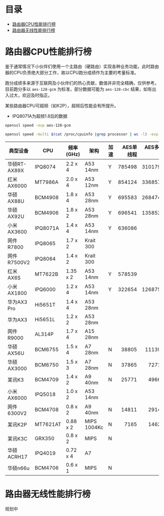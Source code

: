 # 目录

* [路由器CPU性能排行榜](#路由器CPU性能排行榜)
* [路由器无线性能排行榜](#路由器无线性能排行榜)

# 路由器CPU性能排行榜

鉴于通常情况下小伙伴们使用一个主路由（硬路由）实现各种业务功能，此时路由器的CPU负责绝大部分工作，故以CPU跑分成绩作为主要的考量标准。

跑分成绩多来源于互联网及小伙伴们的热心贡献，数值并非完全精确，仅供参考。目前跑分多以 `aes-128-gcm` 为标准，部分数据可能为 `aes-128-cbc` 结果，如有出入过大，欢迎及时指正。

某些路由器CPU可超频（如K2P），超频后性能会有所提升。

* IPQ8071A为超频1.8后的数据

```bash
openssl speed -evp aes-128-gcm
```

```bash
openssl speed -multi $(cat /proc/cpuinfo |grep processor | wc -l) -evp aes-128-gcm
```

| 典型设备      | CPU     | 频率(GHz) | 架构       | 加速 | AES单线程 | AES多线程 | DMIPS |
|--------------|---------|-----------|------------|-----|---------:|---------:|------:|
| 华硕RT-AX89X | IPQ8074  | 2.2 x 4  | A53 14nm    | Y   | 785498   | 3101794  | 18400 |
| 红米AX6000   | MT7986A  | 2.0 x 4  | A53 12nm    | Y   | 854124   | 3368572  |   |
| 华硕AX88U    | BCM4908  | 1.8 x 4  | A53 28nm    | Y   | 695583   | 2684741  | 16560 |
| 华硕AX92U    | BCM4906  | 1.8 x 2  | A53 28nm    | Y   | 696541   | 1358529  | 8280  |
| 小米AX3600   | IPQ8071A | 1.4 x 4  | A53 14nm    | Y   | 636086   |   |  |
| 网件R7800    | IPQ8065  | 1.7 x 2  | Krait 300   |     |    |   |  |
| 网件R7500V2  | IPQ8064  | 1.4 x 2  | Krait 300   |     |    |   |  |
| 红米AX6S     | MT7622B  | 1.35 x 2 | A53 14nm    | Y   | 578539   |   |  |
| 小米AX1800   | IPQ6000  | 1.2 x 4  | A53 14nm    | Y   | 322654   | 1268751  | 11040 |
| 华为AX3 Pro  | Hi5651T  | 1.4 x 4  | A53 28nm    |     |    |   | 12880 |
| 华为AX3      | Hi5651L  | 1.2 x 2  | A53 28nm    |     |    |   | 5520 |
| 网件R9000    | AL314P   | 1.7 x 4  | A15 28nm    |     |    |   |  |
| 华硕AX56U    | BCM6755  | 1.5 x 4  | A7 28nm     | N   | 38805    | 111395   | 11400 |
| 华硕AX3000   | BCM6750  | 1.5 x 3  | A7 28nm     | N   | 37865    | 72714    | 8550  |
| 某讯K3       | BCM4709  | 1.4 x 2  | A9 40nm     | N   | 25771    | 49662    |       |
| 小米AX6000   | IPQ5018  | 1.0 x 2  | A53 14nm    |     |    |   | 4600  |
| 网件6300V2   | BCM4708  | 0.8 x 2  | A9 40nm     | N   | 14811    | 29145    |       |
| 某讯K2P      | MT7621AT | 0.88 x 2 | MIPS 1004Kc | N   | 7165     | 14623    | 2640  |
| 某讯K3C      | GRX350   | 0.8 x 2  | MIPS        | N   |    |     |   |
| 华硕ACRH17   | IPQ4019  | 0.72 x 4 | A7          |     |    |     |   |
| 华硕n66u     | BCM4706  | 0.6 x 1  | MIPS        | N   |    |     |   |


# 路由器无线性能排行榜

规划中

